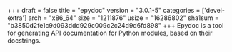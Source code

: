 +++
draft = false
title = "epydoc"
version = "3.0.1-5"
categories = ['devel-extra']
arch = "x86_64"
size = "1211876"
usize = "16286802"
sha1sum = "b3850d2fe1c9d093ddd929c009c2c24d9d6fd898"
+++
Epydoc is a tool for generating API documentation for Python modules, based on their docstrings.